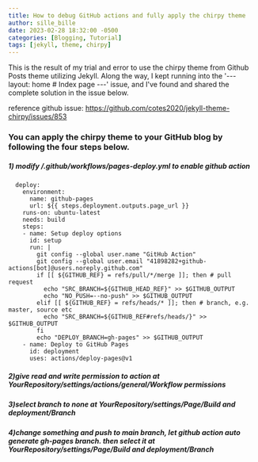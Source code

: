 ```yaml
---
title: How to debug GitHub actions and fully apply the chirpy theme
author: sille_bille
date: 2023-02-28 18:32:00 -0500
categories: [Blogging, Tutorial]
tags: [jekyll, theme, chirpy]
---
```



This is the result of my trial and error to use the chirpy theme from Github Posts theme utilizing Jekyll. Along the way, I kept running into the '--- layout: home # Index page ---' issue, and I've found and shared the complete solution in the issue below.

reference github issue: https://github.com/cotes2020/jekyll-theme-chirpy/issues/853


### You can apply the chirpy theme to your GitHub blog by following the four steps below.

##### 1) modify /.github/workflows/pages-deploy.yml to enable github action


```console
  deploy:
    environment:
      name: github-pages
      url: ${{ steps.deployment.outputs.page_url }}
    runs-on: ubuntu-latest
    needs: build
    steps:
    - name: Setup deploy options
      id: setup
      run: |
        git config --global user.name "GitHub Action"
        git config --global user.email "41898282+github-actions[bot]@users.noreply.github.com"
        if [[ ${GITHUB_REF} = refs/pull/*/merge ]]; then # pull request
          echo "SRC_BRANCH=${GITHUB_HEAD_REF}" >> $GITHUB_OUTPUT
          echo "NO_PUSH=--no-push" >> $GITHUB_OUTPUT
        elif [[ ${GITHUB_REF} = refs/heads/* ]]; then # branch, e.g. master, source etc
          echo "SRC_BRANCH=${GITHUB_REF#refs/heads/}" >> $GITHUB_OUTPUT
        fi
        echo "DEPLOY_BRANCH=gh-pages" >> $GITHUB_OUTPUT
    - name: Deploy to GitHub Pages
      id: deployment
      uses: actions/deploy-pages@v1
 ```

##### 2)give read and write permission to action at YourRepository/settings/actions/general/Workflow permissions

##### 3)select branch to none at YourRepository/settings/Page/Build and deployment/Branch

##### 4)change something and push to main branch, let github action auto generate gh-pages branch. then select it at YourRepository/settings/Page/Build and deployment/Branch
